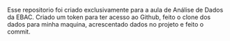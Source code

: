 
Esse repositorio foi criado exclusivamente para a aula de Análise de Dados da EBAC.
Criado um token para ter acesso ao Github, feito o clone dos dados para minha maquina,
acrescentado dados no projeto e feito o commit.
